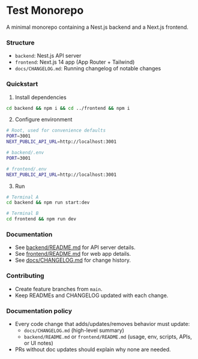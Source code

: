 # Test Monorepo

A minimal monorepo containing a Nest.js backend and a Next.js frontend.

### Structure
- `backend`: Nest.js API server
- `frontend`: Next.js 14 app (App Router + Tailwind)
- `docs/CHANGELOG.md`: Running changelog of notable changes

### Quickstart
1) Install dependencies
```bash
cd backend && npm i && cd ../frontend && npm i
```
2) Configure environment
```bash
# Root, used for convenience defaults
PORT=3001
NEXT_PUBLIC_API_URL=http://localhost:3001

# backend/.env
PORT=3001

# frontend/.env
NEXT_PUBLIC_API_URL=http://localhost:3001
```
3) Run
```bash
# Terminal A
cd backend && npm run start:dev

# Terminal B
cd frontend && npm run dev
```

### Documentation
- See [backend/README.md](backend/README.md) for API server details.
- See [frontend/README.md](frontend/README.md) for web app details.
- See [docs/CHANGELOG.md](docs/CHANGELOG.md) for change history.

### Contributing
- Create feature branches from `main`.
- Keep READMEs and CHANGELOG updated with each change.

### Documentation policy
- Every code change that adds/updates/removes behavior must update:
  - `docs/CHANGELOG.md` (high-level summary)
  - `backend/README.md` or `frontend/README.md` (usage, env, scripts, APIs, or UI notes)
- PRs without doc updates should explain why none are needed.
